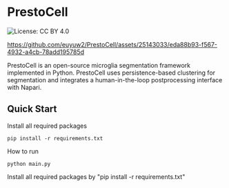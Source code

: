 # PrestoCell
![License: CC BY 4.0](https://img.shields.io/badge/License-CC%20BY%204.0-lightgrey.svg)

https://github.com/euyuw2/PrestoCell/assets/25143033/eda88b93-f567-4932-a4cb-78add195785d

PrestoCell is an open-source microglia segmentation framework implemented in Python. 
PrestoCell uses persistence-based clustering for segmentation and integrates a human-in-the-loop postprocessing interface 
with Napari.

## Quick Start
Install all required packages
```commandline
pip install -r requirements.txt
```
How to run
```commandline
python main.py
```
Install all required packages by "pip install -r requirements.txt"
